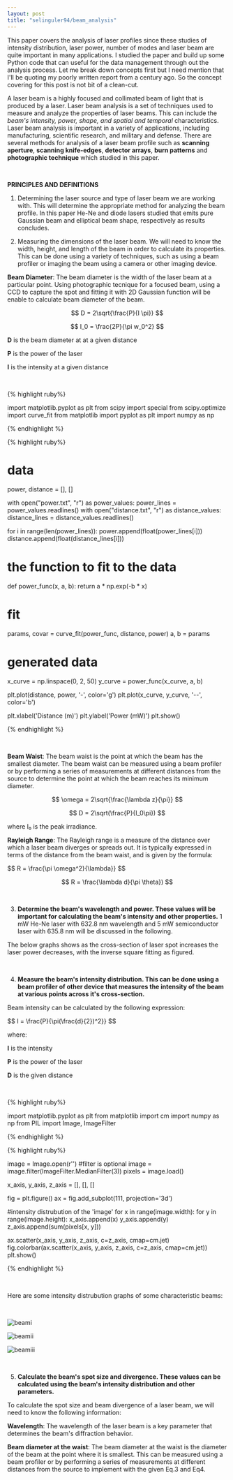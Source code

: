 ```yaml
---
layout: post
title: "selinguler94/beam_analysis"
---
```


  <!-- MathJax Script -->
  <script type="text/javascript" async
    src="https://cdn.jsdelivr.net/npm/mathjax@3/es5/tex-mml-chtml.js">
  </script>

This paper covers the analysis of laser profiles since these studies of intensity distribution, laser power, number of modes and laser beam are quite important in many applications. I studied the paper and build up some Python code that can useful for the data management through out the analysis process. Let me break down concepts first but I need mention that I'll be quoting my poorly written report from a century ago. So the concept covering for this post is not bit of a clean-cut.


A laser beam is a highly focused and collimated beam of light that is produced by a laser. Laser beam analysis is a set of techniques used to measure and analyze the properties of laser beams. This can include the *beam's intensity, power, shape, and spatial and temporal* characteristics. Laser beam analysis is important in a variety of applications, including manufacturing, scientific research, and military and defense. There are several methods for analysis of a laser beam profile such as __scanning aperture__, __scanning knife-edges__, __detector arrays__, __burn patterns__ and __photographic technique__ which studied in this paper.



<br>

__PRINCIPLES AND DEFINITIONS__ 

1. Determining the laser source and type of laser beam we are working with. This will determine the appropriate method for analyzing the beam profile. In this paper He-Ne and diode lasers studied that emits pure Gaussian beam and elliptical beam shape, respectively as results concludes.

2. Measuring the dimensions of the laser beam. We will need to know the width, height, and length of the beam in order to calculate its properties. This can be done using a variety of techniques, such as using a beam profiler or imaging the beam using a camera or other imaging device.

__Beam Diameter__: The beam diameter is the width of the laser beam at a particular point. Using photographic tecnique for a focused beam, using a CCD to capture the spot and fitting it with 2D Gaussian function will be enable to calculate beam diameter of the beam.

$$
D = 2\sqrt{\frac{P}{I \pi}}
$$

$$
I_0 = \frac{2P}{\pi w_0^2}
$$


__D__ is the beam diameter at at a given distance

__P__ is the power of the laser

__I__ is the intensity at a given distance

<br>

{% highlight ruby%}

import matplotlib.pyplot as plt
from scipy import special
from scipy.optimize import curve_fit
from matplotlib import pyplot as plt
import numpy as np

{% endhighlight %}

{% highlight ruby%}

# data
power, distance = [], []


with open("power.txt", "r") as power_values:
    power_lines = power_values.readlines()
with open("distance.txt", "r") as distance_values:
    distance_lines = distance_values.readlines()
    
    
for i in range(len(power_lines)):
    power.append(float(power_lines[i]))
    distance.append(float(distance_lines[i]))

    
# the function to fit to the data
def power_func(x, a, b):
    return a * np.exp(-b * x)


# fit
params, covar = curve_fit(power_func, distance, power)
a, b = params


# generated data
x_curve = np.linspace(0, 2, 50)
y_curve = power_func(x_curve, a, b)


plt.plot(distance, power, '-', color='g')
plt.plot(x_curve, y_curve, '--', color='b')


plt.xlabel('Distance (m)')
plt.ylabel('Power (mW)')
plt.show()

{% endhighlight %}

<br>

__Beam Waist__: The beam waist is the point at which the beam has the smallest diameter. The beam waist can be measured using a beam profiler or by performing a series of measurements at different distances from the source to determine the point at which the beam reaches its minimum diameter.


$$
\omega = 2\sqrt{\frac{\lambda z}{\pi}}
$$

$$
D = 2\sqrt(\frac{P}{I_0\pi})
$$

where I₀ is the peak irradiance.


__Rayleigh Range__: The Rayleigh range is a measure of the distance over which a laser beam diverges or spreads out. It is typically expressed in terms of the distance from the beam waist, and is given by the formula:


$$
R = \frac{\pi \omega^2}{\lambda}}
$$

$$
R = \frac{\lambda d}{\pi \theta})
$$


<br>

3. __Determine the beam's wavelength and power. These values will be important for calculating the beam's intensity and other properties.__ 1 mW He-Ne laser with 632.8 nm wavelength and 5 mW semiconductor laser with 635.8 nm will be discussed in the following. 

The below graphs shows as the cross-section of laser spot increases the laser power decreases, with the inverse square fitting as figured.

<br>

4. __Measure the beam's intensity distribution. This can be done using a beam profiler of other device that measures the intensity of the beam at various points across it's cross-section.__


Beam intensity can be calculated by the following expression:


$$
I = \frac{P}{\pi(\frac{d}{2})^2}}
$$


where:

__I__ is the intensity

__P__ is the power of the laser

__D__ is the given distance

<br>

{% highlight ruby%}

import matplotlib.pyplot as plt
from matplotlib import cm
import numpy as np
from PIL import Image, ImageFilter

{% endhighlight %}

{% highlight ruby%}

image = Image.open(r'')
#filter is optional 
image = image.filter(ImageFilter.MedianFilter(3))
pixels = image.load()

x_axis, y_axis, z_axis = [], [], []

fig = plt.figure()
ax = fig.add_subplot(111, projection='3d')

#intensity distrubution of the 'image'
for x in range(image.width):
    for y in range(image.height):
        x_axis.append(x)
        y_axis.append(y)
        z_axis.append(sum(pixels[x, y]))
        
ax.scatter(x_axis, y_axis, z_axis, c=z_axis, cmap=cm.jet)
fig.colorbar(ax.scatter(x_axis, y_axis, z_axis, c=z_axis, cmap=cm.jet))
plt.show()

{% endhighlight %}

<br>

Here are some intensity distrubution graphs of some characteristic beams:

<br>

![beami](/myblog/images/indir.png)

![beamii](/myblog/images/indir2.png)

![beamiii](/myblog/images/indir3.png)

<br>

5. __Calculate the beam's spot size and divergence. These values can be calculated using the beam's intensity distribution and other parameters.__

To calculate the spot size and beam divergence of a laser beam, we will need to know the following information:

__Wavelength__: The wavelength of the laser beam is a key parameter that determines the beam's diffraction behavior.

__Beam diameter at the waist__: The beam diameter at the waist is the diameter of the beam at the point where it is smallest. This can be measured using a beam profiler or by performing a series of measurements at different distances from the source to implement with the given Eq.3 and Eq4. 
